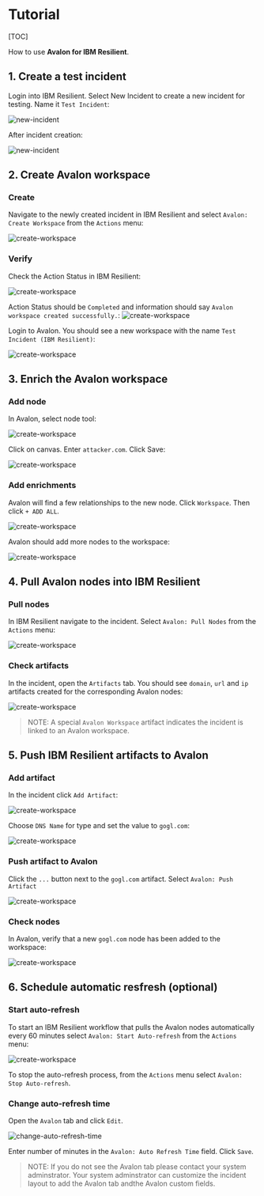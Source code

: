 # Tutorial

[TOC]

How to use **Avalon for IBM Resilient**. 

## 1. Create a test incident

Login into IBM Resilient. Select New Incident to create a new incident for testing. Name it `Test Incident`:

![new-incident](./screenshots/03-new-incident.jpg) 

After incident creation:

![new-incident](./screenshots/04-new-incident.jpg)

## 2. Create Avalon workspace

### Create

Navigate to the newly created incident in IBM Resilient and select `Avalon: Create Workspace` from the `Actions` menu:

![create-workspace](./screenshots/05-create-workspace.jpg)

### Verify

Check the Action Status in IBM Resilient:

![create-workspace](./screenshots/06-action-status.jpg)

Action Status should be `Completed` and information should say `Avalon workspace created successfully.`:
![create-workspace](./screenshots/07-action-status-result.jpg)


Login to Avalon. You should see a new workspace with the name `Test Incident (IBM Resilient)`: 

![create-workspace](./screenshots/08-workspace.jpg)

## 3. Enrich the Avalon workspace

### Add node

In Avalon, select node tool:

![create-workspace](./screenshots/09-add-node-tool.jpg)

Click on canvas. Enter `attacker.com`. Click Save:

![create-workspace](./screenshots/10-add-node.jpg)  

### Add enrichments

Avalon will find a few relationships to the new node. Click `Workspace`. Then click `+ ADD ALL`.

![create-workspace](./screenshots/11-add-relationships.jpg)

Avalon should add more nodes to the workspace:

![create-workspace](./screenshots/12-relationships.jpg)

## 4. Pull Avalon nodes into IBM Resilient

### Pull nodes

In IBM Resilient navigate to the incident. Select `Avalon: Pull Nodes` from the `Actions` menu:

![create-workspace](./screenshots/13-pull-nodes.jpg)

### Check artifacts

In the incident, open the `Artifacts` tab. You should see `domain`, `url` and `ip` artifacts created for the corresponding Avalon nodes:

![create-workspace](./screenshots/14-artifacts.jpg)

> NOTE: A special `Avalon Workspace` artifact indicates the incident is linked to an Avalon workspace. 

## 5. Push IBM Resilient artifacts to Avalon

### Add artifact

In the incident click `Add Artifact`: 

![create-workspace](./screenshots/15-add-artifact.jpg)

Choose `DNS Name` for type and set the value to `gogl.com`:

![create-workspace](./screenshots/16-dns-name-artifact.jpg)

### Push artifact to Avalon

Click the `...` button next to the `gogl.com` artifact. Select `Avalon: Push Artifact`

![create-workspace](./screenshots/17-push-artifact.jpg)

### Check nodes

In Avalon, verify that a new `gogl.com` node has been added to the workspace:

![create-workspace](./screenshots/18-new-node.jpg) 


## 6. Schedule automatic resfresh (optional)

### Start auto-refresh

To start an IBM Resilient workflow that pulls the Avalon nodes automatically every 60 minutes select `Avalon: Start Auto-refresh` from the `Actions` menu:

![create-workspace](./screenshots/19-start-auto-refresh.jpg)     

To stop the auto-refresh process, from the `Actions` menu select `Avalon: Stop Auto-refresh`. 

### Change auto-refresh time

Open the `Avalon` tab and click `Edit`. 

![change-auto-refresh-time](./screenshots/20-change-auto-refresh-time-1.jpg)

Enter number of minutes in the `Avalon: Auto Refresh Time`  field. Click `Save`. 

> NOTE: If you do not see the Avalon tab please contact your system adminstrator. Your system adminstrator can customize the incident layout to add the Avalon tab andthe  Avalon custom fields.  